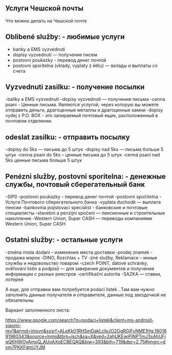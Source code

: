 ## Услуги Чешской почты

Что можно делать на Чешской почте
## Oblibené služby: - любимые услуги
- banky a EMS vyzvednutí
- dopisy vyzvednuti — получение писем
- postovni poukazky - перевод денег почтой
- postovni sporitelna (vklady, vyplaty z йёtu) 
— вклады и выплаты со счета

## Vyzvednuti zasilku: - получение посылки
-balíky a EMS vyzvednutí
-dopisy vyzvednuti — получение письма
-cenna psani - Ценные письма. Являются услугой, через которую вы можете отправить деньги, драгоценные металлы и драгоценные камни
-dopisy vydej z P.O. BOX - это запираемый почтовый ящик, расположенный в почтовом отделении.

## odeslat zasilku: - отправить посылку
-dopisy do 5ks — письма до 5 штук
-dopisy nad 5ks — письма больше 5 штук
-cenna psani do 5ks – ценные письма до 5 штук
-cenná psaní nad 5ks ценные письма больше 5 штук

## Penézni služby, postovni sporitelna: - денежные службы, почтовый сберегательный банк
-SIP0
-postovni poukazky - перевод денег почтой
-postovni spočitelna - Услуги Почтового
сберегательного банка
-vyplata duсhоdй — выплата пенсии
-bankovnia pojistovaci specialist - банковские и почтовые специалисты
-stavebni a penzijni spočeni — пенсионные и строительные накопления
-Western Union, Super CASH — переводы компаниями Western Union, Super CASH

## Ostatni služby: - остальные услуги
-zménа mista dodani – изменение места доставки
-prodej znamek - продажа марок
-DINO, Rozchlas + TV
-jiné služby, Reklamace – инные службы и
недовольство товаром
-czech POINT, datové schránky, ověřování listin a podpisů — для заверения документов и получения информации с разных реестров
-certifikační autorita
-SAZKA — ставки, лотерей


А еще, для отправки вам потребуется podaci
listek . Там вам нужно
заполнять данные получателя и отправителя, данные под звездочкой не обязательны 

Вариант заполненного листа:

https://www.google.com/search?q=podací+listek&client=ms-android-xiaomi-rev1&prmd=imsvn&sxsrf=ALeKk01RHSmDakLclpJO2GgRGjFvNME1Hg:1601891980343&source=lnms&tbm=isch&sa=X&ved=2ahUKEwjPiNPTmJ3sAhUFjqQKHWOyAmoQ_AUoAXoECBEQAQ&biw=393&bih=719&dpr=2.75#imgrc=dvm7PKKFdmUYJM
